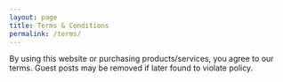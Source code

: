 ```yaml
---
layout: page
title: Terms & Conditions
permalink: /terms/
---
```


By using this website or purchasing products/services, you agree to our terms. Guest posts may be removed if later found to violate policy.

